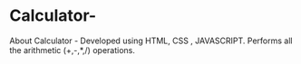 # Calculator-
About Calculator - Developed using HTML, CSS , JAVASCRIPT. Performs all the arithmetic (+,-,*,/) operations.
